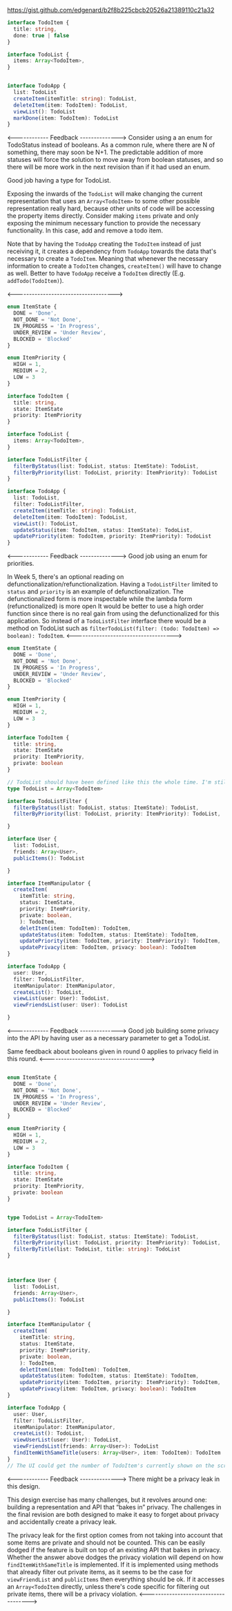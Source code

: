 https://gist.github.com/edgenard/b2f8b225cbcb20526a21389110c21a32

```Typescript
interface TodoItem {
  title: string,
  done: true | false
}

interface TodoList {
  items: Array<TodoItem>,
}


interface TodoApp {
  list: TodoList
  createItem(itemTitle: string): TodoList,
  deleteItem(item: TodoItem): TodoList,
  viewList(): TodoList
  markDone(item: TodoItem): TodoList
}
```

<------------ Feedback -------------->
Consider using a an enum for TodoStatus instead of booleans. As a common rule, where there are N of something, there may soon be N+1. The predictable addition of more statuses will force the solution to move away from boolean statuses, and so there will be more work in the next revision than if it had used an enum.

Good job having a type for TodoList.

Exposing the inwards of the `TodoList` will make changing the current representation that uses an `Array<TodoItem>` to some other possible representation really hard, because other units of code will be accessing the property items directly. Consider making `items` private and only exposing the minimum necessary function to provide the necessary functionality. In this case, add and remove a todo item.

Note that by having the `TodoApp` creating the `TodoItem` instead of just receiving it, it creates a dependency from `TodoApp` towards the data that's necessary to create a `TodoItem`. Meaning that whenever the necessary information to create a `TodoItem` changes, `createItem()` will have to change as well. Better to have `TodoApp` receive a `TodoItem` directly (E.g. `addTodo(TodoItem)`).

<------------------------------------>

```Typescript
enum ItemState {
  DONE = 'Done',
  NOT_DONE = 'Not Done',
  IN_PROGRESS = 'In Progress',
  UNDER_REVIEW = 'Under Review',
  BLOCKED = 'Blocked'
}

enum ItemPriority {
  HIGH = 1,
  MEDIUM = 2,
  LOW = 3
}

interface TodoItem {
  title: string,
  state: ItemState
  priority: ItemPriority
}

interface TodoList {
  items: Array<TodoItem>,
}

interface TodoListFilter {
  filterByStatus(list: TodoList, status: ItemState): TodoList,
  filterByPriority(list: TodoList, priority: ItemPriority): TodoList
}

interface TodoApp {
  list: TodoList,
  filter: TodoListFilter,
  createItem(itemTitle: string): TodoList,
  deleteItem(item: TodoItem): TodoList,
  viewList(): TodoList,
  updateStatus(item: TodoItem, status: ItemState): TodoList,
  updatePriority(item: TodoItem, priority: ItemPriority): TodoList
}
```

<------------ Feedback -------------->
Good job using an enum for priorities.

In Week 5, there's an optional reading on defunctionalization/refunctionalization.
Having a `TodoListFilter` limited to `status` and `priority` is an example of defunctionalization.
The defunctionalized form is more inspectable while the lambda form (refunctionalized) is more open
It would be better to use a high order function since there is no real gain from using the defunctionalized for this application.
So instead of a `TodoListFilter` interface there would be a method on TodoList such as `filterTodoList(filter: (todo: TodoItem) => boolean): TodoItem`.
<------------------------------------>

```Typescript
enum ItemState {
  DONE = 'Done',
  NOT_DONE = 'Not Done',
  IN_PROGRESS = 'In Progress',
  UNDER_REVIEW = 'Under Review',
  BLOCKED = 'Blocked'
}

enum ItemPriority {
  HIGH = 1,
  MEDIUM = 2,
  LOW = 3
}

interface TodoItem {
  title: string,
  state: ItemState
  priority: ItemPriority,
  private: boolean
}

// TodoList should have been defined like this the whole time. I'm still learning Typescript.
type TodoList = Array<TodoItem>

interface TodoListFilter {
  filterByStatus(list: TodoList, status: ItemState): TodoList,
  filterByPriority(list: TodoList, priority: ItemPriority): TodoList,

}

interface User {
  list: TodoList,
  friends: Array<User>,
  publicItems(): TodoList

}

interface ItemManipulator {
  createItem(
    itemTitle: string,
    status: ItemState,
    priority: ItemPriority,
    private: boolean,
    ): TodoItem,
    deletItem(item: TodoItem): TodoItem,
    updateStatus(item: TodoItem, status: ItemState): TodoItem,
    updatePriority(item: TodoItem, priority: ItemPriority): TodoItem,
    updatePrivacy(item: TodoItem, privacy: boolean): TodoItem
}

interface TodoApp {
  user: User,
  filter: TodoListFilter,
  itemManipulator: ItemManipulator,
  createList(): TodoList,
  viewList(user: User): TodoList,
  viewFriendsList(user: User): TodoList

}
```

<------------ Feedback -------------->
Good job building some privacy into the API by having user as a necessary parameter to get a TodoList.

Same feedback about booleans given in round 0 applies to privacy field in this round.
<------------------------------------>

```Typescript

enum ItemState {
  DONE = 'Done',
  NOT_DONE = 'Not Done',
  IN_PROGRESS = 'In Progress',
  UNDER_REVIEW = 'Under Review',
  BLOCKED = 'Blocked'
}

enum ItemPriority {
  HIGH = 1,
  MEDIUM = 2,
  LOW = 3
}

interface TodoItem {
  title: string,
  state: ItemState
  priority: ItemPriority,
  private: boolean
}


type TodoList = Array<TodoItem>

interface TodoListFilter {
  filterByStatus(list: TodoList, status: ItemState): TodoList,
  filterByPriority(list: TodoList, priority: ItemPriority): TodoList,
  filterByTitle(list: TodoList, title: string): TodoList
}



interface User {
  list: TodoList,
  friends: Array<User>,
  publicItems(): TodoList

}

interface ItemManipulator {
  createItem(
    itemTitle: string,
    status: ItemState,
    priority: ItemPriority,
    private: boolean,
    ): TodoItem,
    deletItem(item: TodoItem): TodoItem,
    updateStatus(item: TodoItem, status: ItemState): TodoItem,
    updatePriority(item: TodoItem, priority: ItemPriority): TodoItem,
    updatePrivacy(item: TodoItem, privacy: boolean): TodoItem
}

interface TodoApp {
  user: User,
  filter: TodoListFilter,
  itemManipulator: ItemManipulator,
  createList(): TodoList,
  viewUserList(user: User): TodoList,
  viewFriendsList(friends: Array<User>): TodoList
  findItemWithSameTitle(users: Array<User>, item: TodoItem): TodoItem
}
// The UI could get the number of TodoItem's currently shown on the screen by showing the size of TodoList

```

<------------ Feedback -------------->
There might be a privacy leak in this design.

This design exercise has many challenges, but it revolves around one: building a representation and API that “bakes in” privacy. The challenges in the final revision are both designed to make it easy to forget about privacy and accidentally create a privacy leak.

The privacy leak for the first option comes from not taking into account that some items are private and should not be counted. This can be easily dodged if the feature is built on top of an existing API that bakes in privacy. Whether the answer above dodges the privacy violation will depend on how `findItemWithSameTitle` is implemented. If it is implemented using methods that already filter out private items, as it seems to be the case for `viewFriendList` and `publicItems` then everything should be ok. If it accesses an `Array<TodoItem` directly, unless there's code specific for filtering out private items, there will be a privacy violation.
<------------------------------------>
